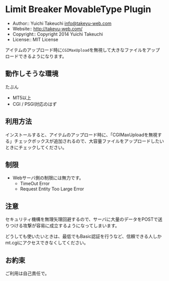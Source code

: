 Limit Breaker MovableType Plugin
===

* Author:: Yuichi Takeuchi <info@takeyu-web.com>
* Website:: http://takeyu-web.com/
* Copyright:: Copyright 2014 Yuichi Takeuchi
* License:: MIT License

アイテムのアップロード時に`CGIMaxUpload`を無視して大きなファイルをアップロードできるようになります。

動作しそうな環境
-----------

たぶん

* MT5以上
* CGI / PSGI対応のはず

利用方法
-----------

インストールすると、アイテムのアップロード時に、「CGIMaxUploadを無視する」チェックボックスが追加されるので、大容量ファイルをアップロードしたいときにチェックしてください。

制限
-----------

- Webサーバ側の制限には無力です。
  - TimeOut Error
  - Request Entity Too Large Error

注意
-----------

セキュリティ機構を無理矢理回避するので、サーバに大量のデータをPOSTで送りつける攻撃が容易に成立するようになってしまいます。

どうしても使いたいときは、最低でもBasic認証を行うなど、信頼できる人しかmt.cgiにアクセスできなくしてください。

お約束
-----------

ご利用は自己責任で。

